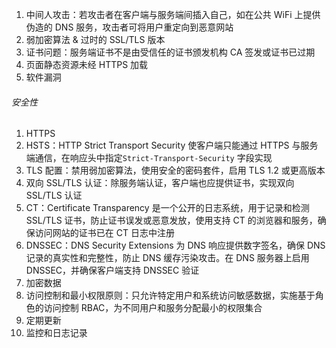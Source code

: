 1. 中间人攻击：若攻击者在客户端与服务端间插入自己，如在公共 WiFi 上提供伪造的 DNS 服务，攻击者可将用户重定向到恶意网站
2. 弱加密算法 & 过时的 SSL/TLS 版本
3. 证书问题：服务端证书不是由受信任的证书颁发机构 CA 签发或证书已过期
4. 页面静态资源未经 HTTPS 加载
5. 软件漏洞

###### 安全性

1. HTTPS
2. HSTS：HTTP Strict Transport Security 使客户端只能通过 HTTPS 与服务端通信，在响应头中指定`Strict-Transport-Security` 字段实现
3. TLS 配置：禁用弱加密算法，使用安全的密码套件，启用 TLS 1.2 或更高版本
4. 双向 SSL/TLS 认证：除服务端认证，客户端也应提供证书，实现双向 SSL/TLS 认证
5. CT：Certificate Transparency 是一个公开的日志系统，用于记录和检测 SSL/TLS 证书，防止证书误发或恶意发放，使用支持 CT 的浏览器和服务，确保访问网站的证书已在 CT 日志中注册
6. DNSSEC：DNS Security Extensions 为 DNS 响应提供数字签名，确保 DNS 记录的真实性和完整性，防止 DNS 缓存污染攻击。在 DNS 服务器上启用 DNSSEC，并确保客户端支持 DNSSEC 验证
7. 加密数据
8. 访问控制和最小权限原则：只允许特定用户和系统访问敏感数据，实施基于角色的访问控制 RBAC，为不同用户和服务分配最小的权限集合
9. 定期更新
10. 监控和日志记录

